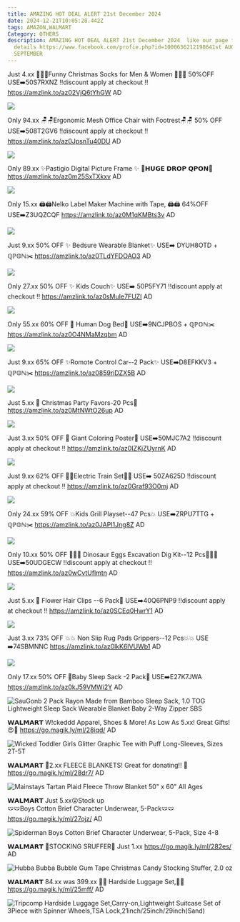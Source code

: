 ```yaml
---
title: AMAZING HOT DEAL ALERT 21st December 2024
date: 2024-12-21T10:05:28.442Z
tags: AMAZON,WALMART
Category: OTHERS
description: AMAZING HOT DEAL ALERT 21st December 2024  like our page for more
  details https://www.facebook.com/profie.php?id=1000636212198641st AUGUST9th
  SEPTEMBER
---
```

Just 4.xx
🧦🎄🧦Funny Christmas Socks for Men & Women 🧦🎄🧦
50%OFF
USE➡️50S7RXNZ
‼️discount apply at checkout ‼️
https://amzlink.to/az02VjQ6tYhGW
AD

<!--StartFragment-->

![](https://m.media-amazon.com/images/I/71Q3BpZVptL._AC_SX569_.jpg)

<!--EndFragment--> 

Only 94.xx
🪑🪑Ergonomic Mesh Office Chair with Footrest🪑🪑
50% OFF
USE➡️508T2GV6
‼️discount apply at checkout ‼️
https://amzlink.to/az0JpsnTu40DU
AD

<!--StartFragment-->

![](https://m.media-amazon.com/images/I/71S09wPSI3L._AC_SL1500_.jpg)

<!--EndFragment-->

Only 89.xx
✨Pastigio Digital Picture Frame ✨
💸𝗛𝗨𝗚𝗘 𝗗𝗥𝗢𝗣 𝗤𝗣𝗢𝗡💸
https://amzlink.to/az0m25SxTXkxv
AD



<!--StartFragment-->

![](https://m.media-amazon.com/images/I/71oBxFQf-RL._AC_SL1500_.jpg)

<!--EndFragment-->

Only 15.xx
🖨️🖨️Nelko Label Maker Machine with Tape, 🖨️🖨️
64%OFF
USE➡️Z3UQZCQF
https://amzlink.to/az0M1qKMBts3v
AD



<!--StartFragment-->

![](https://m.media-amazon.com/images/I/8172+8zl4OL._AC_SL1500_.jpg)

<!--EndFragment-->

Just 9.xx
50% OFF
✨ Bedsure Wearable Blanket✨
USE➡️ DYUH8OTD + ℚℙ𝕆ℕ✂️
 https://amzlink.to/az0TLdYFDOAO3
AD



<!--StartFragment-->

![](https://m.media-amazon.com/images/I/814B4kJuzcL._AC_SL1500_.jpg)

<!--EndFragment-->

Only 27.xx
50% OFF
✨ Kids Couch✨
USE➡️ 50P5FY71 
‼️discount apply at checkout ‼️
https://amzlink.to/az0sMuIe7FUZI
AD



<!--StartFragment-->

![](https://m.media-amazon.com/images/I/71k71o8F5qL._AC_SL1500_.jpg)

<!--EndFragment-->

Only 55.xx
60% OFF
🐶 Human Dog Bed🐶
USE➡️9NCJPBOS + ℚℙ𝕆ℕ✂️
https://amzlink.to/az0O4NMaMzqbm
AD



<!--StartFragment-->

![](https://m.media-amazon.com/images/I/81G4ftGohBL._AC_SL1500_.jpg)

<!--EndFragment-->

Just 9.xx
65% OFF 
✨Romote Control Car--2 Pack✨
USE➡️D8EFKKV3 + ℚℙ𝕆ℕ✂️
https://amzlink.to/az0859riDZX5B
AD



<!--StartFragment-->

![](https://m.media-amazon.com/images/I/71fzruqtFnL._AC_SL1500_.jpg)

<!--EndFragment-->

Just 5.xx
🎄 Christmas Party Favors-20 Pcs🎄
https://amzlink.to/az0MtNWtO26up
AD



<!--StartFragment-->

![](https://m.media-amazon.com/images/I/81n5+SNQoBL._AC_SL1500_.jpg)

<!--EndFragment-->

Just 3.xx
50% OFF
🎨 Giant Coloring Poster🎨
USE➡️50MJC7A2 
‼️discount apply at checkout ‼️
 https://amzlink.to/az0IZKjZUyrnK
AD



<!--StartFragment-->

![](https://m.media-amazon.com/images/I/81RbeWrxNiL._AC_SL1500_.jpg)

<!--EndFragment-->

Just 9.xx
62% OFF 
🚂🚂Electric Train Set🚂🚂
USE➡️ 50ZA625D 
‼️discount apply at checkout ‼️
 https://amzlink.to/az0Graf93O0mj
AD

<!--StartFragment-->

![](https://m.media-amazon.com/images/I/712fiHGNacL._AC_SL1500_.jpg)

<!--EndFragment-->

Only 24.xx
59% OFF 
💥Kids Grill Playset--47 Pcs💥
USE➡️ZRPU7TTG + ℚℙ𝕆ℕ✂️
https://amzlink.to/az0JAPI1Jng8Z
AD



<!--StartFragment-->

![](https://m.media-amazon.com/images/I/71Kgfn2StrL._AC_SL1500_.jpg)

<!--EndFragment-->

Only 10.xx
50% OFF
🐲🥚🐲 Dinosaur Eggs Excavation Dig Kit--12 Pcs🐲🥚🐲
USE➡️50UDGECW
‼️discount apply at checkout ‼️
https://amzlink.to/az0wCvtUflmtn
AD



<!--StartFragment-->

![](https://m.media-amazon.com/images/I/81xO0vGcikL._AC_SL1500_.jpg)

<!--EndFragment-->

Just 5.xx
🌸 Flower Hair Clips --6 Pack🌸
USE➡️40Q6PNP9 
‼️discount apply at checkout ‼️
https://amzlink.to/az0SCEq0HwrY1
AD



<!--StartFragment-->

![](https://m.media-amazon.com/images/I/71SK5GtZG7L._SL1500_.jpg)

<!--EndFragment-->

Just 3.xx
73% OFF
💥💥 Non Slip Rug Pads Grippers--12 Pcs💥💥
USE ➡️74SBMNNC
https://amzlink.to/az0lkK6lVUWb1
AD



<!--StartFragment-->

![](https://m.media-amazon.com/images/I/71ARUCFeGcL._AC_SL1500_.jpg)

<!--EndFragment-->

Only 17.xx
50% OFF 
💞Baby Sleep Sack -2 Pack💞
USE➡️E27K7JWA
https://amzlink.to/az0kJ59VMWi2Y
AD



<!--StartFragment-->

![SauGonb 2 Pack Rayon Made from Bamboo Sleep Sack, 1.0 TOG Lightweight Sleep Sack Wearable Blanket Baby 2-Way Zipper SBS](https://m.media-amazon.com/images/I/71fdwceOf7L._AC_SX425_.jpg)

<!--EndFragment-->

𝗪𝗔𝗟𝗠𝗔𝗥𝗧 
W!ckeddd Apparel, Shoes & More!
As Low As 5.xx! Great Gifts! 😍🎁
https://go.magik.ly/ml/28iqd/
AD



<!--StartFragment-->

![Wicked Toddler Girls Glitter Graphic Tee with Puff Long-Sleeves, Sizes 2T-5T](https://i5.walmartimages.com/asr/eb4888ae-4ff7-4700-9c22-d170413b8ba9.74eeaeac67781faea30810a6a83707cd.jpeg?odnHeight=2000&odnWidth=2000&odnBg=FFFFFF)

<!--EndFragment-->

𝗪𝗔𝗟𝗠𝗔𝗥𝗧 
🎄2.xx FLEECE BLANKETS! Great for donating!! 🎄
https://go.magik.ly/ml/28dr7/
AD



<!--StartFragment-->

![Mainstays Tartan Plaid Fleece Throw Blanket 50" x 60" All Ages](https://i5.walmartimages.com/seo/Mainstays-Tartan-Plaid-Fleece-Throw-Blanket-50-x-60_e2ed2fc8-661f-4aaa-bf3f-3a70c719794f.bd2b24b00911417c30139b20decba64d.jpeg?odnHeight=2000&odnWidth=2000&odnBg=FFFFFF)

<!--EndFragment-->

𝗪𝗔𝗟𝗠𝗔𝗥𝗧
Just 5.xx😲Stock up\
🩲🩲Boys Cotton Brief Character Underwear, 5-Pack🩲🩲
https://go.magik.ly/ml/27ojz/
AD



<!--StartFragment-->

![Spiderman Boys Cotton Brief Character Underwear, 5-Pack, Size 4-8](https://i5.walmartimages.com/seo/Boys-Spiderman-5-Pack-Character-Underwear-Size-4-8_4e112dcc-f348-4197-98bf-9460327115b1.41bcb215de0bbf710ba40f4f94da2fdb.jpeg?odnHeight=2000&odnWidth=2000&odnBg=FFFFFF)

<!--EndFragment-->

𝗪𝗔𝗟𝗠𝗔𝗥𝗧 
🎄STOCKING SRUFFER🎄
Just 1.xx
https://go.magik.ly/ml/282es/
AD



<!--StartFragment-->

![Hubba Bubba Bubble Gum Tape Christmas Candy Stocking Stuffer, 2.0 oz](https://i5.walmartimages.com/seo/Hubba-Bubba-Bubble-Gum-Tape-Christmas-Candy-2-0-oz_21530d68-f8a9-46f1-a797-da29ae1c0f35.c266f691f97cbef8bf0d0f187b90a90d.jpeg?odnHeight=2000&odnWidth=2000&odnBg=FFFFFF)

<!--EndFragment-->

𝗪𝗔𝗟𝗠𝗔𝗥𝗧 
84.xx was 399.xx
🧳🧳 Hardside Luggage Set,🧳🧳
https://go.magik.ly/ml/25mff/
AD



<!--StartFragment-->

![Tripcomp Hardside Luggage Set,Carry-on,Lightweight Suitcase Set of 3Piece with Spinner Wheels,TSA Lock,21inch/25inch/29inch(Sand)](https://i5.walmartimages.com/seo/Tripcomp-Hardside-Luggage-Set-Carry-on-Lightweight-Suitcase-Set-of-3Piece-with-Spinner-Wheels-TSA-Lock-20inch-24inch-28inch-Sand_8c240525-7b11-4225-8ada-49e354a92bc8.1b23a0e59f1aa1cd5322ba6808efcec9.jpeg?odnHeight=2000&odnWidth=2000&odnBg=FFFFFF)

<!--EndFragment-->